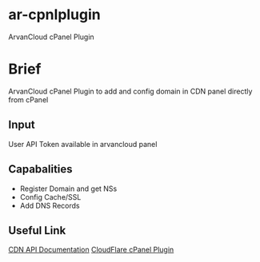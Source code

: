 # ar-cpnlplugin
ArvanCloud cPanel Plugin

# Brief
ArvanCloud cPanel Plugin to add and config domain in CDN panel directly from cPanel

## Input
User API Token available in arvancloud panel

## Capabalities
* Register Domain and get NSs
* Config Cache/SSL
* Add DNS Records

## Useful Link
[CDN API Documentation](https://www.arvancloud.com/docs/api/cdn/4.0)
[CloudFlare cPanel Plugin](https://www.cloudflare.com/static/media/pdf/cloudflare-cpanel-installation-activation-guide.pdf)
